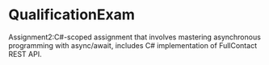 # QualificationExam
Assignment2:C#-scoped assignment that involves mastering asynchronous programming with async/await, includes C# implementation of FullContact REST API.
